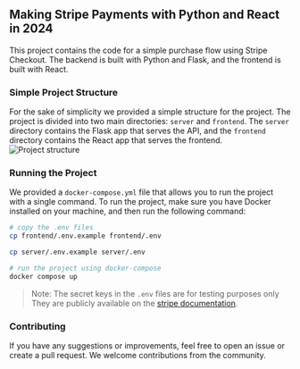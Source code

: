 ## Making Stripe Payments with Python and React in 2024

This project contains the code for a simple purchase flow using Stripe Checkout. The backend is built with Python and Flask, and the frontend is built with React.

### Simple Project Structure

For the sake of simplicity we provided a simple structure for the project. The project is divided into two main directories: `server` and `frontend`. The `server` directory contains the Flask app that serves the API, and the `frontend` directory contains the React app that serves the frontend.
![Project structure](https://github.com/yokwejuste/visuleo_port/assets/71908316/fe6a2d12-14cd-4ff9-9a50-f097b5b9e8bd)

### Running the Project
We provided a `docker-compose.yml` file that allows you to run the project with a single command. To run the project, make sure you have Docker installed on your machine, and then run the following command:

```bash
# copy the .env files
cp frontend/.env.example frontend/.env

cp server/.env.example server/.env

# run the project using docker-compose
docker compose up
```
> Note: The secret keys in the `.env` files are for testing purposes only They are publicly available on the [stripe documentation](https://stripe.com/docs/keys).

### Contributing
If you have any suggestions or improvements, feel free to open an issue or create a pull request. We welcome contributions from the community.
